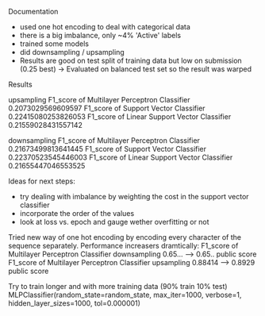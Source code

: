 Documentation

- used one hot encoding to deal with categorical data
- there is a big imbalance, only ~4% 'Active' labels
- trained some models
- did downsampling / upsampling
- Results are good on test split of training data but low on submission (0.25 best) -> Evaluated on balanced test set so the result was warped

Results

upsampling
F1_score of Multilayer Perceptron Classifier 0.2073029569609597
F1_score of Support Vector Classifier 0.22415080253826053
F1_score of Linear Support Vector Classifier 0.21559028431557142

downsampling
F1_score of Multilayer Perceptron Classifier 0.21673499813641445
F1_score of Support Vector Classifier 0.22370523545446003
F1_score of Linear Support Vector Classifier 0.21655447046553525

Ideas for next steps:
- try dealing with imbalance by weighting the cost in the support vector classifier
- incorporate the order of the values
- look at loss vs. epoch and gauge wether overfitting or not

Tried new way of one hot encoding by encoding every character of the sequence separately. Performance increasers dramtically:
F1_score of Multilayer Perceptron Classifier downsampling 0.65... --> 0.65.. public score
F1_score of Multilayer Perceptron Classifier upsampling 0.88414 --> 0.8929 public score

Try to train longer and with more training data (90% train 10% test)
MLPClassifier(random_state=random_state, max_iter=1000, verbose=1,
                                                          hidden_layer_sizes=1000, tol=0.000001)


